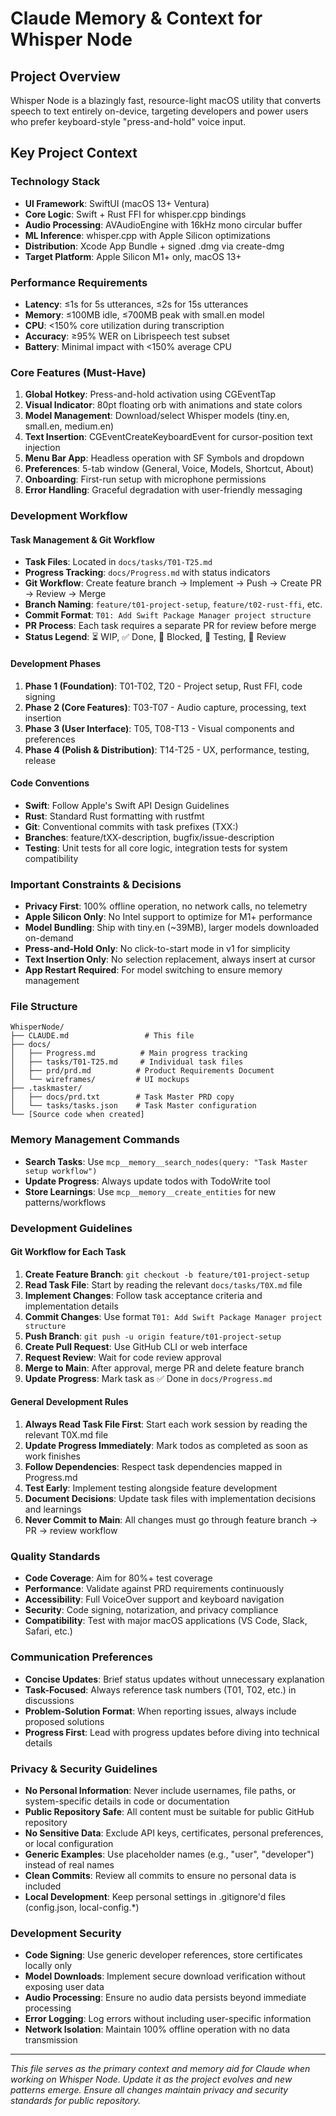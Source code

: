 # Claude Memory & Context for Whisper Node

## Project Overview
Whisper Node is a blazingly fast, resource-light macOS utility that converts speech to text entirely on-device, targeting developers and power users who prefer keyboard-style "press-and-hold" voice input.

## Key Project Context

### Technology Stack
- **UI Framework**: SwiftUI (macOS 13+ Ventura)
- **Core Logic**: Swift + Rust FFI for whisper.cpp bindings
- **Audio Processing**: AVAudioEngine with 16kHz mono circular buffer
- **ML Inference**: whisper.cpp with Apple Silicon optimizations
- **Distribution**: Xcode App Bundle + signed .dmg via create-dmg
- **Target Platform**: Apple Silicon M1+ only, macOS 13+

### Performance Requirements
- **Latency**: ≤1s for 5s utterances, ≤2s for 15s utterances
- **Memory**: ≤100MB idle, ≤700MB peak with small.en model
- **CPU**: <150% core utilization during transcription
- **Accuracy**: ≥95% WER on Librispeech test subset
- **Battery**: Minimal impact with <150% average CPU

### Core Features (Must-Have)
1. **Global Hotkey**: Press-and-hold activation using CGEventTap
2. **Visual Indicator**: 80pt floating orb with animations and state colors
3. **Model Management**: Download/select Whisper models (tiny.en, small.en, medium.en)
4. **Text Insertion**: CGEventCreateKeyboardEvent for cursor-position text injection
5. **Menu Bar App**: Headless operation with SF Symbols and dropdown
6. **Preferences**: 5-tab window (General, Voice, Models, Shortcut, About)
7. **Onboarding**: First-run setup with microphone permissions
8. **Error Handling**: Graceful degradation with user-friendly messaging

### Development Workflow

#### Task Management & Git Workflow
- **Task Files**: Located in `docs/tasks/T01-T25.md`
- **Progress Tracking**: `docs/Progress.md` with status indicators
- **Git Workflow**: Create feature branch → Implement → Push → Create PR → Review → Merge
- **Branch Naming**: `feature/t01-project-setup`, `feature/t02-rust-ffi`, etc.
- **Commit Format**: `T01: Add Swift Package Manager project structure`
- **PR Process**: Each task requires a separate PR for review before merge
- **Status Legend**: ⏳ WIP, ✅ Done, 🛂 Blocked, 🧪 Testing, 🔄 Review

#### Development Phases
1. **Phase 1 (Foundation)**: T01-T02, T20 - Project setup, Rust FFI, code signing
2. **Phase 2 (Core Features)**: T03-T07 - Audio capture, processing, text insertion
3. **Phase 3 (User Interface)**: T05, T08-T13 - Visual components and preferences
4. **Phase 4 (Polish & Distribution)**: T14-T25 - UX, performance, testing, release

#### Code Conventions
- **Swift**: Follow Apple's Swift API Design Guidelines
- **Rust**: Standard Rust formatting with rustfmt
- **Git**: Conventional commits with task prefixes (TXX:)
- **Branches**: feature/tXX-description, bugfix/issue-description
- **Testing**: Unit tests for all core logic, integration tests for system compatibility

### Important Constraints & Decisions
- **Privacy First**: 100% offline operation, no network calls, no telemetry
- **Apple Silicon Only**: No Intel support to optimize for M1+ performance
- **Model Bundling**: Ship with tiny.en (~39MB), larger models downloaded on-demand
- **Press-and-Hold Only**: No click-to-start mode in v1 for simplicity
- **Text Insertion Only**: No selection replacement, always insert at cursor
- **App Restart Required**: For model switching to ensure memory management

### File Structure
```
WhisperNode/
├── CLAUDE.md                 # This file
├── docs/
│   ├── Progress.md          # Main progress tracking
│   ├── tasks/T01-T25.md     # Individual task files
│   ├── prd/prd.md          # Product Requirements Document
│   └── wireframes/         # UI mockups
├── .taskmaster/
│   ├── docs/prd.txt        # Task Master PRD copy
│   └── tasks/tasks.json    # Task Master configuration
└── [Source code when created]
```

### Memory Management Commands
- **Search Tasks**: Use `mcp__memory__search_nodes(query: "Task Master setup workflow")`
- **Update Progress**: Always update todos with TodoWrite tool
- **Store Learnings**: Use `mcp__memory__create_entities` for new patterns/workflows

### Development Guidelines

#### Git Workflow for Each Task
1. **Create Feature Branch**: `git checkout -b feature/t01-project-setup`
2. **Read Task File**: Start by reading the relevant `docs/tasks/T0X.md` file
3. **Implement Changes**: Follow task acceptance criteria and implementation details
4. **Commit Changes**: Use format `T01: Add Swift Package Manager project structure`
5. **Push Branch**: `git push -u origin feature/t01-project-setup`
6. **Create Pull Request**: Use GitHub CLI or web interface
7. **Request Review**: Wait for code review approval
8. **Merge to Main**: After approval, merge PR and delete feature branch
9. **Update Progress**: Mark task as ✅ Done in `docs/Progress.md`

#### General Development Rules
1. **Always Read Task File First**: Start each work session by reading the relevant T0X.md file
2. **Update Progress Immediately**: Mark todos as completed as soon as work finishes
3. **Follow Dependencies**: Respect task dependencies mapped in Progress.md
4. **Test Early**: Implement testing alongside feature development
5. **Document Decisions**: Update task files with implementation decisions and learnings
6. **Never Commit to Main**: All changes must go through feature branch → PR → review workflow

### Quality Standards
- **Code Coverage**: Aim for 80%+ test coverage
- **Performance**: Validate against PRD requirements continuously
- **Accessibility**: Full VoiceOver support and keyboard navigation
- **Security**: Code signing, notarization, and privacy compliance
- **Compatibility**: Test with major macOS applications (VS Code, Slack, Safari, etc.)

### Communication Preferences
- **Concise Updates**: Brief status updates without unnecessary explanation
- **Task-Focused**: Always reference task numbers (T01, T02, etc.) in discussions
- **Problem-Solution Format**: When reporting issues, always include proposed solutions
- **Progress First**: Lead with progress updates before diving into technical details

### Privacy & Security Guidelines
- **No Personal Information**: Never include usernames, file paths, or system-specific details in code or documentation
- **Public Repository Safe**: All content must be suitable for public GitHub repository
- **No Sensitive Data**: Exclude API keys, certificates, personal preferences, or local configuration
- **Generic Examples**: Use placeholder names (e.g., "user", "developer") instead of real names
- **Clean Commits**: Review all commits to ensure no personal data is included
- **Local Development**: Keep personal settings in .gitignore'd files (config.json, local-config.*)

### Development Security
- **Code Signing**: Use generic developer references, store certificates locally only
- **Model Downloads**: Implement secure download verification without exposing user data
- **Audio Processing**: Ensure no audio data persists beyond immediate processing
- **Error Logging**: Log errors without including user-specific information
- **Network Isolation**: Maintain 100% offline operation with no data transmission

---

*This file serves as the primary context and memory aid for Claude when working on Whisper Node. Update it as the project evolves and new patterns emerge. Ensure all changes maintain privacy and security standards for public repository.*